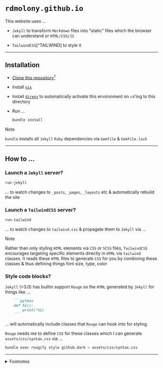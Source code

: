 # `rdmolony.github.io`

This website uses ...

- `Jekyll` to transform `Markdown` files into "static" files which the browser can understand or `HTML/CSS/JS`

- `TailwindCSS`[^TAILWIND] to style it

---

## Installation

- [Clone this repository](https://docs.github.com/en/repositories/creating-and-managing-repositories/cloning-a-repository)[^GITHUB]
- Install [`nix`](https://github.com/DeterminateSystems/nix-installer)
- Install [`direnv`](https://direnv.net/) to automatically activate this environment on `cd`'ing to this directory
- Run ...

    ```sh
    bundle install
    ```

> [!NOTE]
>  `bundle` installs all `Jekyll` `Ruby` dependencies via `Gemfile` & `Gemfile.lock` 

---

## How to ...

### Launch a `Jekyll` server?

```sh
run-jekyll
```

... to watch changes to `_posts`, `_pages`, `_layouts` etc & automatically rebuild the site

### Launch a `TailwindCSS` server?

```sh
run-tailwind
```

... to watch changes to `tailwind.css` & propagate them to `Jekyll` via ...

> [!NOTE]
> Rather than only styling `HTML` elements via `CSS` or `SCSS` files, `TailwindCSS` encourages targeting specific elements directly in `HTML` via `tailwind` classes.  It reads these `HTML` files to generate `CSS` for you by combining these classes & thus defining things font size, type, color


### Style code blocks?

`Jekyll` (>3.0) has builtin support `Rouge` so the `HTML` generated by `Jekyll` for things like ...

```markdown
    ```python
    def hi():
        print("hi)
    ```
```

... will automatically include classes that `Rouge` can hook into for styling.

`Rouge` needs me to define `CSS` for these classes which I can generate `assets/css/syntax.css` via ...

```sh
bundle exec rougify style github.dark > assets/css/syntax.css
```

---

<details>
<summary>Footnotes</summary>


[^GITHUB]:

    I use [`git clone`](https://git-scm.com/) ...

    ```sh
    git clone git@github.com:rdmolony/rdmolony.github.io.git
    ```

    ... since I prefer to [authenticate with `GitHub` via `SSH`](https://docs.github.com/en/authentication/connecting-to-github-with-ssh)
